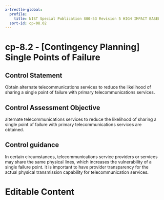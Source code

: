 ```yaml
---
x-trestle-global:
  profile:
    title: NIST Special Publication 800-53 Revision 5 HIGH IMPACT BASELINE
  sort-id: cp-08.02
---
```


# cp-8.2 - \[Contingency Planning\] Single Points of Failure

## Control Statement

Obtain alternate telecommunications services to reduce the likelihood of sharing a single point of failure with primary telecommunications services.

## Control Assessment Objective

alternate telecommunications services to reduce the likelihood of sharing a single point of failure with primary telecommunications services are obtained.

## Control guidance

In certain circumstances, telecommunications service providers or services may share the same physical lines, which increases the vulnerability of a single failure point. It is important to have provider transparency for the actual physical transmission capability for telecommunication services.

# Editable Content

<!-- Make additions and edits below -->
<!-- The above represents the contents of the control as received by the profile, prior to additions. -->
<!-- If the profile makes additions to the control, they will appear below. -->
<!-- The above markdown may not be edited but you may edit the content below, and/or introduce new additions to be made by the profile. -->
<!-- If there is a yaml header at the top, parameter values may be edited. Use --set-parameters to incorporate the changes during assembly. -->
<!-- The content here will then replace what is in the profile for this control, after running profile-assemble. -->
<!-- The current profile has no added parts for this control, but you may add new ones here. -->
<!-- Each addition must have a heading either of the form ## Control my_addition_name -->
<!-- or ## Part a. (where the a. refers to one of the control statement labels.) -->
<!-- "## Control" parts are new parts added after the statement part. -->
<!-- "## Part" parts are new parts added into the top-level statement part with that label. -->
<!-- Subparts may be added with nested hash levels of the form ### My Subpart Name -->
<!-- underneath the parent ## Control or ## Part being added -->
<!-- See https://oscal-compass.github.io/compliance-trestle/tutorials/ssp_profile_catalog_authoring/ssp_profile_catalog_authoring for guidance. -->
